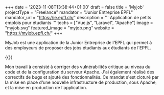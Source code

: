 +++
date = '2023-11-08T13:38:44+01:00'
draft = false
title = 'Myjob'
projectType = "Freelance"
mandator = "Junior Entreprise EPFL"
mandator_url = "https://je.epfl.ch/"
description = '''
Application de petits emplois pour étudiants
'''
techs = ["Vue.js", "Laravel", "Apache"]
image = "myjob.svg"
featured_image = "myjob.png"
website = "https://myjob.epfl.ch/"
+++

MyJob est une application de la Junior Entreprise de l'EPFL qui permet à des employeurs de proposer des jobs étudiants aux étudiants de l'EPFL.

{{<lnbreak>}}

Mon travail à consisté à corriger des vulnérabilités critique au niveau du code et de la configuration du serveur Apache. J'ai également réalisé des correctifs de bugs et ajouté des fonctionnalités. Ce mandat s'est cloturé par la mise en place d'une nouvelle infrastructure de production, sous Apache, et la mise en production de l'application.